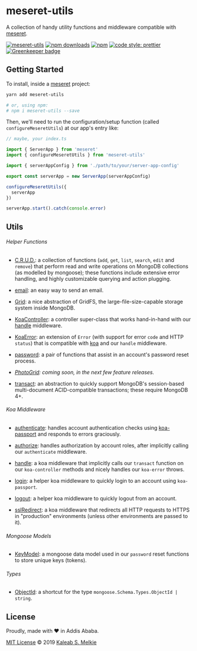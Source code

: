 # meseret-utils

A collection of handy utility functions and middleware compatible with [meseret](https://github.com/kaleabmelkie/meseret).

[![meseret-utils](https://img.shields.io/npm/v/meseret-utils.png?style=flat-square)](https://www.npmjs.org/package/meseret-utils)
[![npm downloads](https://img.shields.io/npm/dm/meseret-utils.svg?style=flat-square)](https://www.npmjs.org/package/meseret-utils)
[![npm](https://img.shields.io/npm/dt/meseret-utils.svg?style=flat-square)](https://www.npmjs.org/package/meseret-utils)
[![code style: prettier](https://img.shields.io/badge/code_style-prettier-ff69b4.svg?style=flat-square)](https://github.com/prettier/prettier) [![Greenkeeper badge](https://badges.greenkeeper.io/kaleabmelkie/meseret-utils.svg)](https://greenkeeper.io/)

## Getting Started

To install, inside a [meseret](https://github.com/kaleabmelkie/meseret) project:

```bash
yarn add meseret-utils

# or, using npm:
# npm i meseret-utils --save
```

Then, we'll need to run the configuration/setup function (called `configureMeseretUtils`) at our app's entry like:

```ts
// maybe, your index.ts

import { ServerApp } from 'meseret'
import { configureMeseretUtils } from 'meseret-utils'

import { serverAppConfig } from './path/to/your/server-app-config'

export const serverApp = new ServerApp(serverAppConfig)

configureMeseretUtils({
  serverApp
})

serverApp.start().catch(console.error)
```

## Utils

###### Helper Functions

- [C.R.U.D.](src/lib/crud/crud.ts): a collection of functions (`add`, `get`, `list`, `search`, `edit` and `remove`) that perform read and write operations on MongoDB collections (as modelled by mongoose); these functions include extensive error handling, and highly customizable querying and action plugging.

- [email](src/lib/email/email.ts): an easy way to send an email.

- [Grid](src/lib/grid/grid.ts): a nice abstraction of GridFS, the large-file-size-capable storage system inside MongoDB.

- [KoaController](src/lib/koa-controller/koa-controller.ts): a controller super-class that works hand-in-hand with our [handle](src/middleware/handle/handle.ts) middleware.

- [KoaError](src/lib/koa-error/koa-error.ts): an extension of `Error` (with support for error `code` and HTTP `status`) that is compatible with [koa](https://koajs.com/) and our `handle` middleware.

- [password](src/lib/password/password.ts): a pair of functions that assist in an account's password reset process.

- _[PhotoGrid](src/lib/photo-grid/photo-grid.ts): coming soon, in the next few feature releases._

- [transact](src/lib/transact/transact.ts): an abstraction to quickly support MongoDB's session-based multi-document ACID-compatible transactions; these require MongoDB 4+.

###### Koa Middleware

- [authenticate](src/middleware/authenticate/authenticate.ts): handles account authentication checks using [koa-passport](https://www.npmjs.com/package/koa-passport) and responds to errors graciously.

- [authorize](src/middleware/authorize/authorize.ts): handles authorization by account roles, after implicitly calling our `authenticate` middleware.

- [handle](src/middleware/handle/handle.ts): a koa middleware that implicitly calls our `transact` function on our `koa-controller` methods and nicely handles our `koa-error` throws.

- [login](src/middleware/login/login.ts): a helper koa middleware to quickly login to an account using `koa-passport`.

- [logout](src/middleware/logout/logout.ts): a helper koa middleware to quickly logout from an account.

- [sslRedirect](src/middleware/ssl-redirect/ssl-redirect.ts): a koa middleware that redirects all HTTP requests to HTTPS in "production" environments (unless other environments are passed to it).

###### Mongoose Models

- [KeyModel](src/models/key/key-model.ts): a mongoose data model used in our `password` reset functions to store unique keys (tokens).

###### Types

- [ObjectId](src/types/object-id/object-id.ts): a shortcut for the type `mongoose.Schema.Types.ObjectId | string`.

## License

Proudly, made with &hearts; in Addis Ababa.

[MIT License](LICENSE) &copy; 2019 [Kaleab S. Melkie](https://bit.ly/kaleab)
